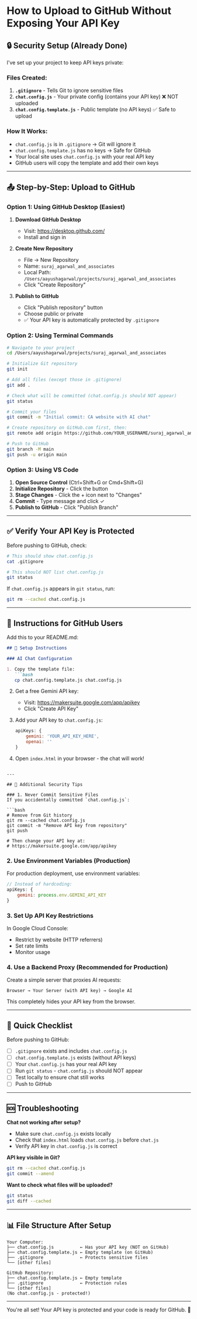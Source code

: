 # How to Upload to GitHub Without Exposing Your API Key

## 🔒 Security Setup (Already Done)

I've set up your project to keep API keys private:

### Files Created:
1. **`.gitignore`** - Tells Git to ignore sensitive files
2. **`chat.config.js`** - Your private config (contains your API key) ❌ NOT uploaded
3. **`chat.config.template.js`** - Public template (no API keys) ✅ Safe to upload

### How It Works:
- `chat.config.js` is in `.gitignore` → Git will ignore it
- `chat.config.template.js` has no keys → Safe for GitHub
- Your local site uses `chat.config.js` with your real API key
- GitHub users will copy the template and add their own keys

---

## 📤 Step-by-Step: Upload to GitHub

### Option 1: Using GitHub Desktop (Easiest)

1. **Download GitHub Desktop**
   - Visit: https://desktop.github.com/
   - Install and sign in

2. **Create New Repository**
   - File → New Repository
   - Name: `suraj_agarwal_and_associates`
   - Local Path: `/Users/aayushagarwal/projects/suraj_agarwal_and_associates`
   - Click "Create Repository"

3. **Publish to GitHub**
   - Click "Publish repository" button
   - Choose public or private
   - ✅ Your API key is automatically protected by `.gitignore`

### Option 2: Using Terminal Commands

```bash
# Navigate to your project
cd /Users/aayushagarwal/projects/suraj_agarwal_and_associates

# Initialize Git repository
git init

# Add all files (except those in .gitignore)
git add .

# Check what will be committed (chat.config.js should NOT appear)
git status

# Commit your files
git commit -m "Initial commit: CA website with AI chat"

# Create repository on GitHub.com first, then:
git remote add origin https://github.com/YOUR_USERNAME/suraj_agarwal_and_associates.git

# Push to GitHub
git branch -M main
git push -u origin main
```

### Option 3: Using VS Code

1. **Open Source Control** (Ctrl+Shift+G or Cmd+Shift+G)
2. **Initialize Repository** - Click the button
3. **Stage Changes** - Click the + icon next to "Changes"
4. **Commit** - Type message and click ✓
5. **Publish to GitHub** - Click "Publish Branch"

---

## ✅ Verify Your API Key is Protected

Before pushing to GitHub, check:

```bash
# This should show chat.config.js
cat .gitignore

# This should NOT list chat.config.js
git status
```

If `chat.config.js` appears in `git status`, run:
```bash
git rm --cached chat.config.js
```

---

## 📝 Instructions for GitHub Users

Add this to your README.md:

```markdown
## 🚀 Setup Instructions

### AI Chat Configuration

1. Copy the template file:
   ```bash
   cp chat.config.template.js chat.config.js
   ```

2. Get a free Gemini API key:
   - Visit: https://makersuite.google.com/app/apikey
   - Click "Create API Key"

3. Add your API key to `chat.config.js`:
   ```javascript
   apiKeys: {
       gemini: 'YOUR_API_KEY_HERE',
       openai: ''
   }
   ```

4. Open `index.html` in your browser - the chat will work!
```

---

## 🔐 Additional Security Tips

### 1. Never Commit Sensitive Files
If you accidentally committed `chat.config.js`:

```bash
# Remove from Git history
git rm --cached chat.config.js
git commit -m "Remove API key from repository"
git push

# Then change your API key at:
# https://makersuite.google.com/app/apikey
```

### 2. Use Environment Variables (Production)
For production deployment, use environment variables:

```javascript
// Instead of hardcoding:
apiKeys: {
    gemini: process.env.GEMINI_API_KEY
}
```

### 3. Set Up API Key Restrictions
In Google Cloud Console:
- Restrict by website (HTTP referrers)
- Set rate limits
- Monitor usage

### 4. Use a Backend Proxy (Recommended for Production)
Create a simple server that proxies AI requests:

```
Browser → Your Server (with API key) → Google AI
```

This completely hides your API key from the browser.

---

## 🎯 Quick Checklist

Before pushing to GitHub:

- [ ] `.gitignore` exists and includes `chat.config.js`
- [ ] `chat.config.template.js` exists (without API keys)
- [ ] Your `chat.config.js` has your real API key
- [ ] Run `git status` - `chat.config.js` should NOT appear
- [ ] Test locally to ensure chat still works
- [ ] Push to GitHub

---

## 🆘 Troubleshooting

**Chat not working after setup?**
- Make sure `chat.config.js` exists locally
- Check that `index.html` loads `chat.config.js` before `chat.js`
- Verify API key in `chat.config.js` is correct

**API key visible in Git?**
```bash
git rm --cached chat.config.js
git commit --amend
```

**Want to check what files will be uploaded?**
```bash
git status
git diff --cached
```

---

## 📊 File Structure After Setup

```
Your Computer:
├── chat.config.js          ← Has your API key (NOT on GitHub)
├── chat.config.template.js ← Empty template (on GitHub)
├── .gitignore              ← Protects sensitive files
└── [other files]

GitHub Repository:
├── chat.config.template.js ← Empty template
├── .gitignore              ← Protection rules
└── [other files]
(No chat.config.js - protected!)
```

---

You're all set! Your API key is protected and your code is ready for GitHub. 🎉
